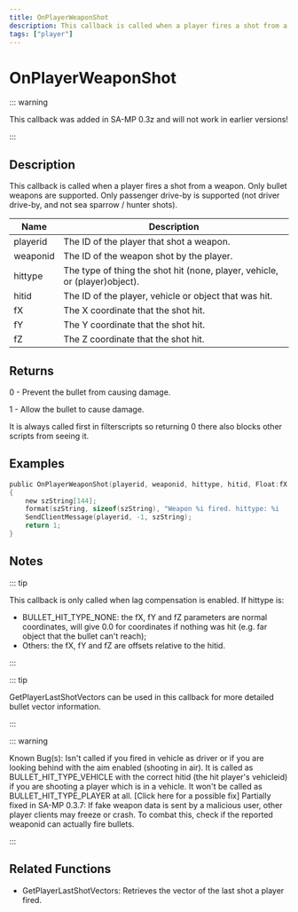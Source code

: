 ```yaml
---
title: OnPlayerWeaponShot
description: This callback is called when a player fires a shot from a weapon.
tags: ["player"]
---
```


# OnPlayerWeaponShot

<TagLinks />

::: warning

This callback was added in SA-MP 0.3z and will not work in earlier versions!

:::

## Description

This callback is called when a player fires a shot from a weapon. Only bullet weapons are supported. Only passenger drive-by is supported (not driver drive-by, and not sea sparrow / hunter shots).

| Name     | Description                                                                |
| -------- | -------------------------------------------------------------------------- |
| playerid | The ID of the player that shot a weapon.                                   |
| weaponid | The ID of the weapon shot by the player.                                   |
| hittype  | The type of thing the shot hit (none, player, vehicle, or (player)object). |
| hitid    | The ID of the player, vehicle or object that was hit.                      |
| fX       | The X coordinate that the shot hit.                                        |
| fY       | The Y coordinate that the shot hit.                                        |
| fZ       | The Z coordinate that the shot hit.                                        |

## Returns

0 - Prevent the bullet from causing damage.

1 - Allow the bullet to cause damage.

It is always called first in filterscripts so returning 0 there also blocks other scripts from seeing it.

## Examples

```c
public OnPlayerWeaponShot(playerid, weaponid, hittype, hitid, Float:fX, Float:fY, Float:fZ)
{
    new szString[144];
    format(szString, sizeof(szString), "Weapon %i fired. hittype: %i   hitid: %i   pos: %f, %f, %f", weaponid, hittype, hitid, fX, fY, fZ);
    SendClientMessage(playerid, -1, szString);
    return 1;
}
```

## Notes

::: tip

This callback is only called when lag compensation is enabled.
If hittype is:

- BULLET_HIT_TYPE_NONE: the fX, fY and fZ parameters are normal coordinates, will give 0.0 for coordinates if nothing was hit (e.g. far object that the bullet can't reach);
- Others: the fX, fY and fZ are offsets relative to the hitid.

:::

::: tip

GetPlayerLastShotVectors can be used in this callback for more detailed bullet vector information.

:::

::: warning

Known Bug(s):
Isn't called if you fired in vehicle as driver or if you are looking behind with the aim enabled (shooting in air).
It is called as BULLET_HIT_TYPE_VEHICLE with the correct hitid (the hit player's vehicleid) if you are shooting a player which is in a vehicle. It won't be called as BULLET_HIT_TYPE_PLAYER at all. [Click here for a possible fix]
Partially fixed in SA-MP 0.3.7: If fake weapon data is sent by a malicious user, other player clients may freeze or crash. To combat this, check if the reported weaponid can actually fire bullets.

:::

## Related Functions

- GetPlayerLastShotVectors: Retrieves the vector of the last shot a player fired.
